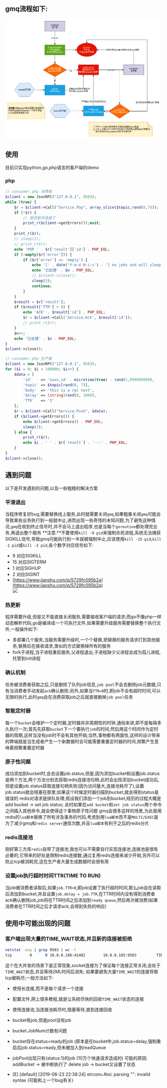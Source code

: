 ## gmq流程如下:

![一个不规范的流程图](images/project/gmq流程图.png)


## 使用
目前只实现python,go,php语言的客户端的demo
### php
```php
// consumer.php 消费者
$client = new JsonRPC("127.0.0.1", 9503);
while (true) {
    $r = $client->Call("Service.Pop", array_slice($topic,rand(0,7)));
    if (!$r) {
        // 是否断开连接了
        print_r($client->getErrors());exit;
    }
    print_r($r);
    // sleep(2);
    // print_r($r);
    echo 'POP ' . $r['result']['id'] . PHP_EOL;
    if (!empty($r['error'])) {
        if ($r['error'] == 'empty') {
            echo '[' . date('Y-m-d H:i:s') . '] no jobs and will sleep 3 seconds' . PHP_EOL;
            echo '已处理' . $n . PHP_EOL;
            // $client->close();
            sleep(3);
            continue;
        }
    }
    $result = $r['result'];
    if ($result['TTR'] > 0) {
        echo 'ACK' . $result['id'] . PHP_EOL;
        $r = $client->Call('Service.Ack', $result['id']);
        // print_r($r);
    }
    $n++;
    echo '已处理' . $n . PHP_EOL;
}
$client->close();
```

```php
// consumer.php 生产者
$client = new JsonRPC("127.0.0.1", 9503);
for ($i = 0; $i < 100000; $i++) {
    $data = [
        'id'    => 'xxxx_id' . microtime(true) . rand(1,999999999),
        'topic' => $topic[rand(0, 7)],
        'body'  => 'this is a rpc test',
        'delay' => (string)rand(0, 1000),
        'TTR'   => '3'
    ];
    $r = $client->Call("Service.Push", $data);
    if ($client->getErrors()) {
        echo $client->getErrors() . PHP_EOL;
        sleep(3);
    } else {
        print_r($r);
        echo $i . ' ' . $r['result'] . '---' . PHP_EOL;
    }
}
$client->close();
```

## 遇到问题
以下是开发遇到的问题,以及一些粗糙的解决方案

### 平滑退出
当程序修复好bug,需要替换线上服务,此时就需要关闭`gmq`,如果粗暴关闭`gmq`可能会导致某些业务执行到一般就中止,进而出现一些奇怪的未知问题,为了避免这种情况,`gmq`在收到终止信号时,并不会马上退出程序,也是当每个`goroutine`都处理完业务,再退出整个服务
**注意:**不要使用`kill -9 pid`来强制杀死进程,系统无法捕获SIGKILL信号,导致gmq可能执行到一半就被强制中止,应该使用`kill -15 pid`,`kill -1 pid`或`kill -2 pid`,各个数字对应信号如下:
- 9 对应SIGKILL
- 15 对应SIGTERM
- 1 对应SIGHUP
- 2 对应SIGINT
- [https://www.jianshu.com/p/5729fc095b2a](https://www.jianshu.com/p/5729fc095b2a)  
![](https://upload-images.jianshu.io/upload_images/10118224-625e74bf4a2d4204.png?imageMogr2/auto-orient/strip%7CimageView2/2/w/516/format/webp)


### 热更新
程序需要升级,但是又不能直接关闭服务,需要接收客户端的请求;而go不像php一样动态解析代码,go是编译成一个可执行文件,如果需要升级服务需要替换整个执行文件,一般操作如下:
- 多部署几个服务,当服务需要升级时,一个个替换,把替换的服务请求打到其他服务,替换后在接收请求,类似的方式替换掉所有的服务
- fork子进程,当子进程重启服务,父进程退出,子进程缺少父进程会成为孤儿进程,托管到init进程

### 确认机制
任务被消费者获取之后,只是删除了队列job信息,`job pool`不会去删除job元数据,只有当消费者手动发起`ack`确认删除;另外,如果当`TTR=0`时,即job不会有超时时间,可以无限的执行,此时`gmq`会在消费获取job之后就直接删掉`job pool`任务

### 智能定时器
每一个`bucket`会维护一个定时器,定时器并非周期性的时钟,通俗来讲,即不是每隔多久执行一次;首先先获取`bucket`下一个要执行`job`的时间,然后用这个时间作为定时器的周期,这样当没有job时不会有其他开销;当然,事物都有两面性,这样的设计带来的弊端就是当生成者产生一个新数据时会可能需要重置定时器的时间,频繁产生意味着频繁重置定时器

### 原子性问题
成功添加到bucket时,会去设置job.status,但是,因为添加bucket和设置job.status是两个方法,两个方法分别去获取redis连接池句柄,此时会出现添加bucket成功后,但是设置job.status获取连接句柄失败(因为访问量大,连接池耗尽了),设置job.status就会阻塞在那里;如果这个时候定时器扫描到bucket,就会得到status是错误的
redis对请求是排队处理,假设我们添加一个job到bucket,经历的过程大概是add bucket -> set job status; 此时如果在`add bucket`和`set job status`两个命令之间插入其他命令,就会使得这个事物原子性问题
gmq会很多这样的场景,为此我用redis的`lua脚本`替换了所有涉及事务的代码,考虑到用`lua脚本`而不是`MULTI/EXEC`是为了减少gmq和`redis server`通信次数,并且`lua脚本`有利于之后的redis分片

### redis连接池
刚好第三方库`redis`自带了连接池,我也可以不需要自行实现连接池,连接池是很有必要的,它带来的好处是限制redis连接数,通过复用redis连接来减少开销,另外可以防止tcp被消耗完,这在生产者大量生成数据时会很有用

### 设置job执行超时时间TTR(TIME TO RUN)
当job被消费者读取后,如果`job.TTR>0`,即job设置了执行超时时间,那么job会在读取后添加到bucket,并且设置`job.delay = job.TTR`,在TTR时间内没有得到消费者ack确认删除job,job将在TTR时间之后添加到`ready queue`,然后再次被消费(如果消费者在TTR时间之后才请求ack,会得到失败的响应)

## 使用中可能出现的问题
### 客户端出现大量的TIME_WAIT状态,并且新的连接被拒绝
```bash
netstat -anp | grep 9503 | wc -l
tcp        0      0 10.8.8.188:41482        10.8.8.185:9503         TIME_WAIT   -                   
```
这个在大并发的场景下是正常现象,socket连接为了保证每个连接正常关闭,会处于`TIME_WAIT`状态,并且等待2ML时间后消失; 如果要避免大量`TIME_WAIT`的连接导致tcp被耗尽;一般方法如下:
- 使用长连接,而不是每个请求一个连接
- 配置文件,网上很多教程,就是让系统尽快的回收`TIME_WAIT`状态的连接
- 使用连接池,当连接池耗尽时,阻塞等待,直到连接回收


- bucket有job,但是pool没有job
- bucket.JobNum计数有问题
- bucket存在status=ready的job (原本是在bucket中,job.status=delay,强制重启后job.status=ready,但未被加入到readQueue
- jobPool出现只有{status:1}的job (10万个快速请求造成的) 可能的原因: addBucket -> 被中断执行了 delete job -> bucket又设置了状态
- [E] [default] [2019-06-23 22:38:24] strconv.Atoi: parsing "": invalid syntax (可能和上一个bug有关)
